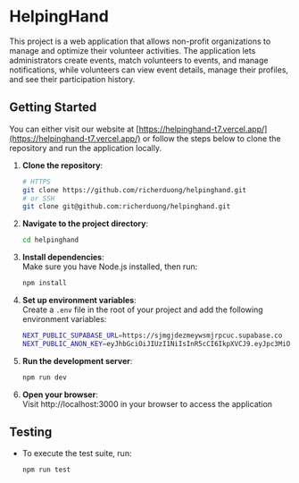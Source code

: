 # HelpingHand

This project is a web application that allows non-profit organizations to manage and optimize their volunteer activities. The application lets administrators create events, match volunteers to events, and manage notifications, while volunteers can view event details, manage their profiles, and see their participation history.

## Getting Started

You can either visit our website at [https://helpinghand-t7.vercel.app/](https://helpinghand-t7.vercel.app/) or follow the steps below to clone the repository and run the application locally.

1. **Clone the repository**:  
   ```bash
   # HTTPS
   git clone https://github.com/richerduong/helpinghand.git
   # or SSH
   git clone git@github.com:richerduong/helpinghand.git
   ```
2. **Navigate to the project directory**:  
   ```bash
   cd helpinghand
   ```
3. **Install dependencies**:  
   Make sure you have Node.js installed, then run:
   ```bash
   npm install
   ```
4. **Set up environment variables**:  
   Create a `.env` file in the root of your project and add the following environment variables:
   ```bash
   NEXT_PUBLIC_SUPABASE_URL=https://sjmgjdezmeywsmjrpcuc.supabase.co
   NEXT_PUBLIC_ANON_KEY=eyJhbGciOiJIUzI1NiIsInR5cCI6IkpXVCJ9.eyJpc3MiOiJzdXBhYmFzZSIsInJlZiI6InNqbWdqZGV6bWV5d3NtanJwY3VjIiwicm9sZSI6ImFub24iLCJpYXQiOjE3MjgyNDU5MzMsImV4cCI6MjA0MzgyMTkzM30.zkcmloC9aMf5-UXtwfdKJZB6EYc6LWzDv6-pyXWZyO8
   ```
5. **Run the development server**:  
   ```bash
   npm run dev
   ```
6. **Open your browser**:  
   Visit http://localhost:3000 in your browser to access the application

## Testing
- To execute the test suite, run:
   ```
   npm run test
   ```